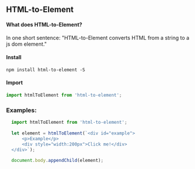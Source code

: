 ## HTML-to-Element

#### What does HTML-to-Element?
  In one short sentence: "HTML-to-Element converts HTML from a string to a js dom element."

#### Install
```
npm install html-to-element -S
```
#### Import
 ```javascript
 import htmlToElement from 'html-to-element';
 ```

### Examples:

  ```javascript
    import htmlToElement from 'html-to-element';
    
    let element = htmlToElement(`<div id="example">
        <p>Example</p>
        <div style="width:200px">Click me!</div>
    </div>`);
    
    document.body.appendChild(element);
  ```
       
 